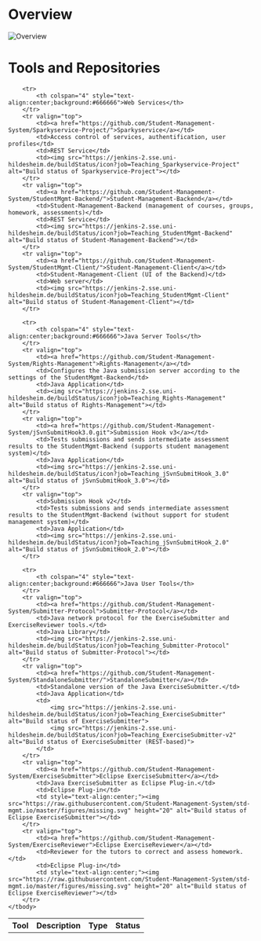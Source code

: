 # Overview
![Overview](https://raw.githubusercontent.com/Student-Management-System/std-mgmt.io/master/figures/Overview.svg)

# Tools and Repositories
<table>
	<tbody>
		<tr>
			<th>Tool</th>
			<th>Description</th>
			<th>Type</th>
			<th>Status</th>
		</tr>
		
		<tr>
			<th colspan="4" style="text-align:center;background:#666666">Web Services</th>
		</tr>
		<tr valign="top">
			<td><a href="https://github.com/Student-Management-System/Sparkyservice-Project/">Sparkyservice</a></td>
			<td>Access control of services, authentification, user profiles</td>
			<td>REST Service</td>
			<td><img src="https://jenkins-2.sse.uni-hildesheim.de/buildStatus/icon?job=Teaching_Sparkyservice-Project" alt="Build status of Sparkyservice-Project"></td>
		</tr>
		<tr valign="top">
			<td><a href="https://github.com/Student-Management-System/StudentMgmt-Backend/">Student-Management-Backend</a></td>
			<td>Student-Management-Backend (management of courses, groups, homework, assessments)</td>
			<td>REST Service</td>
			<td><img src="https://jenkins-2.sse.uni-hildesheim.de/buildStatus/icon?job=Teaching_StudentMgmt-Backend" alt="Build status of Student-Management-Backend"></td>
		</tr>
		<tr valign="top">
			<td><a href="https://github.com/Student-Management-System/StudentMgmt-Client/">Student-Management-Client</a></td>
			<td>Student-Management-Client (UI of the Backend)</td>
			<td>Web server</td>
			<td><img src="https://jenkins-2.sse.uni-hildesheim.de/buildStatus/icon?job=Teaching_StudentMgmt-Client" alt="Build status of Student-Management-Client"></td>
		</tr>
		
		<tr>
			<th colspan="4" style="text-align:center;background:#666666">Java Server Tools</th>
		</tr>
		<tr valign="top">
			<td><a href="https://github.com/Student-Management-System/Rights-Management">Rights-Management</a></td>
			<td>Configures the Java submission server according to the settings of the StudentMgmt-Backend</td>
			<td>Java Application</td>
			<td><img src="https://jenkins-2.sse.uni-hildesheim.de/buildStatus/icon?job=Teaching_Rights-Management" alt="Build status of Rights-Management"></td>
		</tr>
		<tr valign="top">
			<td><a href="https://github.com/Student-Management-System/jSvnSubmitHook3.0.git">Submission Hook v3</a></td>
			<td>Tests submissions and sends intermediate assessment results to the StudentMgmt-Backend (supports student management system)</td>
			<td>Java Application</td>
			<td><img src="https://jenkins-2.sse.uni-hildesheim.de/buildStatus/icon?job=Teaching_jSvnSubmitHook_3.0" alt="Build status of jSvnSubmitHook_3.0"></td>
		</tr>
		<tr valign="top">
			<td>Submission Hook v2</td>
			<td>Tests submissions and sends intermediate assessment results to the StudentMgmt-Backend (without support for student management system)</td>
			<td>Java Application</td>
			<td><img src="https://jenkins-2.sse.uni-hildesheim.de/buildStatus/icon?job=Teaching_jSvnSubmitHook_2.0" alt="Build status of jSvnSubmitHook_2.0"></td>
		</tr>
		
		<tr>
			<th colspan="4" style="text-align:center;background:#666666">Java User Tools</th>
		</tr>
		<tr valign="top">
			<td><a href="https://github.com/Student-Management-System/Submitter-Protocol">Submitter-Protocol</a></td>
			<td>Java network protocol for the ExerciseSubmitter and ExerciseReviewer tools.</td>
			<td>Java Library</td>
			<td><img src="https://jenkins-2.sse.uni-hildesheim.de/buildStatus/icon?job=Teaching_Submitter-Protocol" alt="Build status of Submitter-Protocol"></td>
		</tr>
		<tr valign="top">
			<td><a href="https://github.com/Student-Management-System/StandaloneSubmitter/">StandaloneSubmitter</a></td>
			<td>Standalone version of the Java ExerciseSubmitter.</td>
			<td>Java Application</td>
			<td>
				<img src="https://jenkins-2.sse.uni-hildesheim.de/buildStatus/icon?job=Teaching_ExerciseSubmitter" alt="Build status of ExerciseSubmitter">
				<img src="https://jenkins-2.sse.uni-hildesheim.de/buildStatus/icon?job=Teaching_ExerciseSubmitter-v2" alt="Build status of ExerciseSubmitter (REST-based)">
			</td>
		</tr>
		<tr valign="top">
			<td><a href="https://github.com/Student-Management-System/ExerciseSubmitter">Eclipse ExerciseSubmitter</a></td>
			<td>Java ExerciseSubmitter as Eclipse Plug-in.</td>
			<td>Eclipse Plug-in</td>
			<td style="text-align:center;"><img src="https://raw.githubusercontent.com/Student-Management-System/std-mgmt.io/master/figures/missing.svg" height="20" alt="Build status of Eclipse ExerciseSubmitter"></td>
		</tr>
		<tr valign="top">
			<td><a href="https://github.com/Student-Management-System/ExerciseReviewer">Eclipse ExerciseReviewer</a></td>
			<td>Reviewer for the tutors to correct and assess homework.</td>
			<td>Eclipse Plug-in</td>
			<td style="text-align:center;"><img src="https://raw.githubusercontent.com/Student-Management-System/std-mgmt.io/master/figures/missing.svg" height="20" alt="Build status of Eclipse ExerciseReviewer"></td>
		</tr>
	</tbody>
</table>
